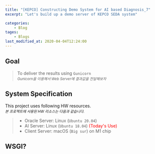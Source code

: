 ```yaml
---
title: "[KEPCO] Constructing Demo System for AI based Diagnosis_7"
excerpt: "Let's build up a demo server of KEPCO SEDA system"

categories:
    - Blog
tages:
    - Blogs
last_modified_at: 2020-04-04T12:24:00
---
```


## Goal
> To deliver the results using `Gunicorn`   
> <small>*Gunicorn을 이용해서 Web Server에 결과값을 전달해보자*</small>

## System Specification
This project uses following HW resources.   
<small>*본 프로젝트에 사용된 HW 리소스는 다음과 같습니다.*</small>  

> - Oracle Server: Linux (`Ubuntu 20.04`)
> - AI Server: Linux (`Ubuntu 18.04`)  <span style="color:red">(Today's Use)</span>
> - Client Server: macOS (`Big sur`) on M1 chip

## WSGI?